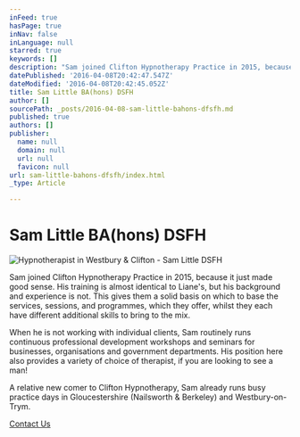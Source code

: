 ```yaml
---
inFeed: true
hasPage: true
inNav: false
inLanguage: null
starred: true
keywords: []
description: "Sam joined Clifton Hypnotherapy Practice in 2015, because it just made good sense. \_His training is almost identical to Liane's, but his background and experience is not. \_This gives them a solid basis on which to base the services, sessions, and programmes, which they offer, whilst they each have different additional skills to bring to the mix."
datePublished: '2016-04-08T20:42:47.547Z'
dateModified: '2016-04-08T20:42:45.052Z'
title: Sam Little BA(hons) DSFH
author: []
sourcePath: _posts/2016-04-08-sam-little-bahons-dfsfh.md
published: true
authors: []
publisher:
  name: null
  domain: null
  url: null
  favicon: null
url: sam-little-bahons-dfsfh/index.html
_type: Article

---
```

# Sam Little BA(hons) DSFH
![Hypnotherapist in Westbury & Clifton - Sam Little DSFH](https://the-grid-user-content.s3-us-west-2.amazonaws.com/53397501-2970-42e5-91aa-85c3a38dcd25.png)

Sam joined Clifton Hypnotherapy Practice in 2015, because it just made good sense.  His training is almost identical to Liane's, but his background and experience is not.  This gives them a solid basis on which to base the services, sessions, and programmes, which they offer, whilst they each have different additional skills to bring to the mix.

When he is not working with individual clients, Sam routinely runs continuous professional development workshops and seminars for businesses, organisations and government departments.  His position here also provides a variety of choice of therapist, if you are looking to see a man!

A relative new comer to Clifton Hypnotherapy, Sam already runs busy practice days in Gloucestershire (Nailsworth & Berkeley) and Westbury-on-Trym.

[Contact Us][0]

[0]: http://www.cliftonhypnotherapy.com/contact-us/